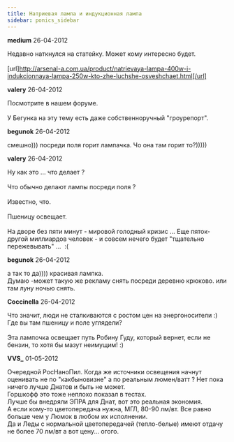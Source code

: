 ```yaml
---
title: Натриевая лампа и индукционная лампа
sidebar: ponics_sidebar
---
```


**medium** 26-04-2012

Недавно наткнулся на статейку. Может кому интересно будет.<br /><br />[url]http://arsenal-a.com.ua/product/natrievaya-lampa-400w-i-indukcionnaya-lampa-250w-kto-zhe-luchshe-osveshchaet.html[/url]

**valery** 26-04-2012

Посмотрите в нашем форуме.<br /><br />У Бегунка на эту тему есть даже собственноручный &quot;гроурепорт&quot;.

**begunok** 26-04-2012

смешно))) посреди поля горит лампачка. Чо она там горит то?)))))

**valery** 26-04-2012

Ну как это ... что делает ?<br /><br />Что обычно делают лампы посреди поля ?<br /><br />Известно, что.<br /><br />Пшеницу освещает. <br /><br />На дворе без пяти минут - мировой голодный кризис ... Еще пяток-другой миллиардов человек - и совсем нечего будет &quot;тщательно пережевывать&quot; ...&nbsp; :(

**begunok** 26-04-2012

а так то да)))) красивая лампка. <br />Думаю -может такую же рекламу снять посреди деревню крюково. или там луну ночью снять.

**Coccinella** 26-04-2012

Что значит, люди не сталкиваются с ростом цен на энергоносители :) Где вы там пшеницу и поле углядели?<br /><br />Эта лампочка освещает путь Робину Гуду, который вернет, если не бензин, то хотя бы мазут неимущим! :) 

**VVS_** 01-05-2012

Очередной РосНаноПил. Когда же источники освещения начнут оценивать не по &quot;какбыновизне&quot; а по реальным люмен/ватт ? Нет пока ничего лучше Днатов и быть не может.<br />Горшкофф это тоже неплохо показал в тестах.<br />Лучше бы внедряли ЭПРА для Днат, вот это реальная экономия.<br />А если кому-то цветопередача нужна, МГЛ, 80-90 лм/вт. Все равно больше чем у Люмок в любом их исполнении.<br />Да и Леды с нормальной цветопередачей (тепло-белые) имеют отдачу не более 70 лм/вт а вот цену... огого.

